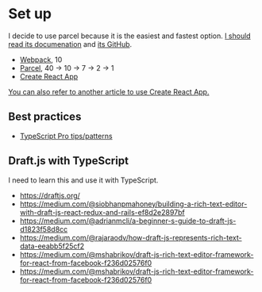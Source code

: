 # Set up

I decide to use parcel because it is the easiest and fastest option. [I should read its documenation](https://parceljs.org/getting_started.html) and [its GitHub](https://github.com/parcel-bundler/parcel).

* [Webpack](https://blog.logrocket.com/how-why-a-guide-to-using-typescript-with-react-fffb76c61614/), 10
* [Parcel](https://alligator.io/react/typescript-with-react/), 40 -> 10 -> 7 -> 2 -> 1
* [Create React App](https://blog.bitsrc.io/why-and-how-use-typescript-in-your-react-app-60e8987be8de)

[You can also refer to another article to use Create React App.](https://alligator.io/react/typescript-with-react/#create-react-app-and-typescript)

## Best practices

* [TypeScript Pro tips/patterns](https://medium.com/@martin_hotell/10-typescript-pro-tips-patterns-with-or-without-react-5799488d6680)

## Draft.js with TypeScript

I need to learn this and use it with TypeScript.

* https://draftjs.org/
* https://medium.com/@siobhanpmahoney/building-a-rich-text-editor-with-draft-js-react-redux-and-rails-ef8d2e2897bf
* https://medium.com/@adrianmcli/a-beginner-s-guide-to-draft-js-d1823f58d8cc
* https://medium.com/@rajaraodv/how-draft-js-represents-rich-text-data-eeabb5f25cf2
* https://medium.com/@mshabrikov/draft-js-rich-text-editor-framework-for-react-from-facebook-f236d02576f0
* https://medium.com/@mshabrikov/draft-js-rich-text-editor-framework-for-react-from-facebook-f236d02576f0

